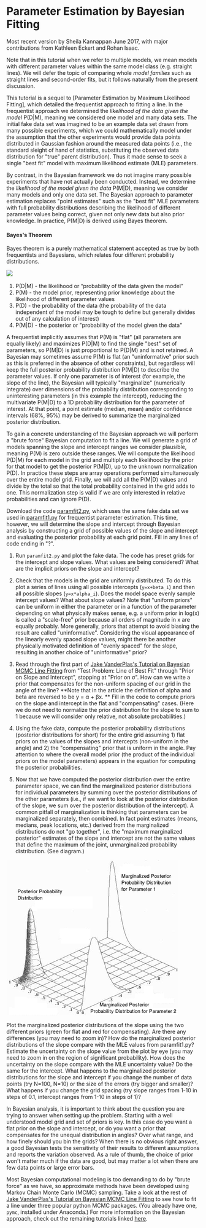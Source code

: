 # Parameter Estimation by Bayesian Fitting

Most recent version by Sheila Kannappan June 2017, with major contributions from Kathleen Eckert and Rohan Isaac.

Note that in this tutorial when we refer to multiple models, we mean models with different parameter values within the same model class (e.g. straight lines). We will defer the topic of comparing whole _model families_ such as straight lines and second-order fits, but it follows naturally from the present discussion.

This tutorial is a sequel to [Parameter Estimation by Maximum Likelihood Fitting], which detailed the frequentist approach to fitting a line. In the frequentist approach we determined the *_likelihood of the data given the model_* P(D|M), meaning we considered one model and many data sets. The initial fake data set was imagined to be an example data set drawn from many possible experiments, which we could mathematically model under the assumption that the other experiments would provide data points distributed in Gaussian fashion around the measured data points (i.e., the standard sleight of hand of statistics, substituting the observed data distribution for "true" parent distribution). Thus it made sense to seek a single "best fit" model with maximum likelihood estimate (MLE) parameters.

By contrast, in the Bayesian framework we do not imagine many possible experiments that have not actually been conducted. Instead, we determine the *_likelihood of the model given the data_* P(M|D), meaning we consider many models and only one data set. The Bayesian approach to parameter estimation replaces "point estimates" such as the "best fit" MLE parameters with full probability distributions describing the likelihood of different parameter values being correct, given not only new data but also prior knowledge. In practice, P(M|D) is derived using Bayes theorem.

#### Bayes's Theorem

Bayes theorem is a purely mathematical statement accepted as true by both frequentists and Bayesians, which relates four different probability distributions.

<img src="https://latex.codecogs.com/png.latex?P(M|D)=\frac{P(D|M)*P(M)}{P(D)}"/>

1. P(D|M) - the likelihood or “probability of the data given the model”
2. P(M) - the model prior, representing prior knowledge about the likelihood of different parameter values
3. P(D) - the probability of the data (the probability of the data independent of the model may be tough to define but generally divides out of any calculation of interest)
4. P(M|D) - the posterior or "probability of the model given the data"

A frequentist implicitly assumes that P(M) is "flat" (all parameters are equally likely) and maximizes P(D|M) to find the single "best" set of parameters, so P(M|D) is just proportional to P(D|M) and is not retained. A Bayesian may sometimes assume P(M) is flat (an "uninformative" prior such as this is preferred in the absence of other constraints), but regardless will keep the full posterior probability distribution P(M|D) to describe the parameter values. If only one parameter is of interest (for example, the slope of the line), the Bayesian will typically "marginalize" (numerically integrate) over dimensions of the probability distribution corresponding to uninteresting parameters (in this example the intercept), reducing the multivariate P(M|D) to a 1D probability distribution for the  parameter of interest. At that point, a point estimate (median, mean) and/or confidence intervals (68%, 95%) may be derived to summarize the marginalized posterior distribution.

To gain a concrete understanding of the Bayesian approach we will perform a "brute force" Bayesian computation to fit a line. We will generate a grid of models spanning the slope and intercept ranges we consider plausible, meaning P(M) is zero outside these ranges. We will compute the likelihood P(D|M) for each model in the grid and multiply each likelihood by the prior for that model to get the posterior P(M|D), up to the unknown normalization P(D). In practice these steps are array operations performed simultaneously over the entire model grid. Finally, we will add all the P(M|D) values and divide by the total so that the total probability contained in the grid adds to one. This normalization step is valid if we are only interested in relative probabilities and can ignore P(D).

Download the code [paramfit2.py](https://github.com/capprogram/2017bootcamp-general/blob/master/paramfit2.py), which uses the same fake data set we used in [paramfit1.py](https://github.com/capprogram/2017bootcamp-general/blob/master/paramfit1.py) for frequentist parameter estimation. This time, however, we will determine the slope and intercept through Bayesian analysis by constructing a grid of possible values of the slope and intercept and evaluating the posterior probability at each grid point. Fill in any lines of code ending in "?".

1) Run `paramfit2.py` and plot the fake data. The code has preset grids for the intercept and slope values. What values are being considered? What are the implicit priors on the slope and intercept?

2) Check that the models in the grid are uniformly distributed. To do this plot a series of lines using all possible intercepts (`y=x+beta_i`) and then all possible slopes (`y=x*alpha_i`). Does the model space evenly sample intercept values? What about slope values? Note that "uniform priors" can be uniform in either the parameter or in a function of the parameter depending on what physically makes sense, e.g. a uniform prior in log(x) is called a "scale-free" prior because all orders of magnitude in x are equally probably. More generally, priors that attempt to avoid biasing the result are called "uninformative". Considering the visual appearance of the linearly evenly spaced slope values, might there be another physically motivated definition of "evenly spaced" for the slope, resulting in another choice of "uninformative" prior? 

3) Read through the first part of [Jake VanderPlas's Tutorial on Bayesian MCMC Line Fitting](http://jakevdp.github.io/blog/2014/06/14/frequentism-and-bayesianism-4-bayesian-in-python/) from "Test Problem: Line of Best Fit" through "Prior on Slope and Intercept", stopping at "Prior on &sigma;". How can we write a prior that compensates for the non-uniform spacing of our grid in the angle of the line?
**Note that in the article the definition of alpha and beta are reversed to be y = α + βx. ** Fill in the code to compute priors on the slope and intercept in the flat and "compensating" cases. (Here we do not need to normalize the prior distribution for the slope to sum to 1 because we will consider only relative, not absolute probabilities.)

4) Using the fake data, compute the posterior probability distributions (posterior distributions for short) for the entire grid assuming 1) flat priors on the values of the slopes and intercepts (non-uniform in the angle) and 2) the "compensating" prior that is uniform in the angle. Pay attention to where the overall model prior (the product of the individual priors on the model parameters) appears in the equation for computing the posterior probabilities.

5) Now that we have computed the posterior distribution over the entire parameter space, we can find the marginalized posterior distributions for individual parameters by summing over the posterior distributions of the other parameters (i.e., if we want to look at the posterior distribution of the slope, we sum over the posterior distribution of the intercept). A common pitfall of marginalization is thinking that parameters can be marginalized separately, then combined. In fact point estimates (means, medians, peak locations, etc.) derived from the marginalized distributions do not "go together", i.e. the "maximum marginalized posterior" estimates of the slope and intercept are not the same values that define the maximum of the joint, unmarginalized probability distribution. (See diagram.)

![](jointmarginalsmall.jpg)

Plot the marginalized posterior distributions of the slope using the two different priors (green for flat and red for compensating). Are there any differences (you may need to zoom in)? How do the marginalized posterior distributions of the slope compare with the MLE values from paramfit1.py? Estimate the uncertainty on the slope value from the plot by eye (you may need to zoom in on the region of significant probability). How does the uncertainty on the slope compare with the MLE uncertainty value? Do the same for the intercept. What happens to the marginalized posterior distributions for the slope and intercept if you change the number of data points (try N=100, N=10) or the size of the errors (try bigger and smaller)? What happens if you change the grid spacing (try slope ranges from 1-10 in steps of 0.1, intercept ranges from 1-10 in steps of 1)?

In Bayesian analysis, it is important to think about the question you are trying to answer when setting up the problem. Starting with a well understood model grid and set of priors is key. In this case do you want a flat prior on the slope and intercept, or do you want a prior that compensates for the unequal distribution in angles? Over what range, and how finely should you bin the grids? When there is no obvious right answer, a good Bayesian tests the sensitivity of their results to different assumptions and reports the variation observed. As a rule of thumb, the choice of prior won't matter much if the data are good, but may matter a lot when there are few data points or large error bars.

Most Bayesian computational modeling is too demanding to do by "brute force" as we have, so approximate methods have been developed using Markov Chain Monte Carlo (MCMC) sampling. Take a look at the rest of [Jake VanderPlas's Tutorial on Bayesian MCMC Line Fitting](http://jakevdp.github.io/blog/2014/06/14/frequentism-and-bayesianism-4-bayesian-in-python/) to see how to fit a line under three popular python MCMC packages. (You already have one, `pymc`, installed under Anaconda.) For more information on the Bayesian approach, check out the remaining tutorials linked [here](http://jakevdp.github.io/blog/2014/03/11/frequentism-and-bayesianism-a-practical-intro/).